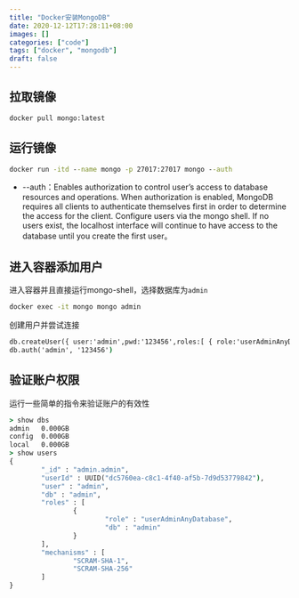```yaml
---
title: "Docker安装MongoDB"
date: 2020-12-12T17:28:11+08:00
images: []
categories: ["code"]
tags: ["docker", "mongodb"]
draft: false
---
```


## 拉取镜像

```cmd
docker pull mongo:latest
```

## 运行镜像

```cmd
docker run -itd --name mongo -p 27017:27017 mongo --auth
```

- --auth：Enables authorization to control user’s access to database resources and operations. When authorization is enabled, MongoDB requires all clients to authenticate themselves first in order to determine the access for the client.
Configure users via the mongo shell. If no users exist, the localhost interface will continue to have access to the database until you create the first user。

## 进入容器添加用户

进入容器并且直接运行mongo-shell，选择数据库为`admin`

```cmd
docker exec -it mongo mongo admin
```

创建用户并尝试连接

```cmd
db.createUser({ user:'admin',pwd:'123456',roles:[ { role:'userAdminAnyDatabase', db: 'admin'},"readWriteAnyDatabase"]});
db.auth('admin', '123456')
```

## 验证账户权限

运行一些简单的指令来验证账户的有效性

```cmd
> show dbs
admin   0.000GB
config  0.000GB
local   0.000GB
> show users
{
        "_id" : "admin.admin",
        "userId" : UUID("dc5760ea-c8c1-4f40-af5b-7d9d53779842"),
        "user" : "admin",
        "db" : "admin",
        "roles" : [
                {
                        "role" : "userAdminAnyDatabase",
                        "db" : "admin"
                }
        ],
        "mechanisms" : [
                "SCRAM-SHA-1",
                "SCRAM-SHA-256"
        ]
}
```
